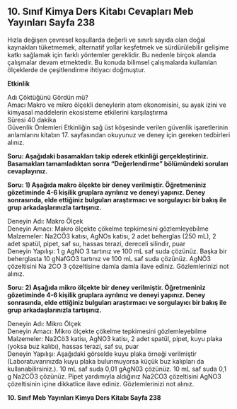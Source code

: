 ## 10. Sınıf Kimya Ders Kitabı Cevapları Meb Yayınları Sayfa 238

Hızla değişen çevresel koşullarda değerli ve sınırlı sayıda olan doğal kaynakları tüketmemek, alternatif yollar keşfetmek ve sürdürülebilir gelişime katkı sağlamak için farklı yöntemler gereklidir. Bu nedenle birçok alanda çalışmalar devam etmektedir. Bu konuda bilimsel çalışmalarda kullanılan ölçeklerde de çeşitlendirme ihtiyacı doğmuştur.

**Etkinlik**

Adı Çöktüğünü Gördün mü?  
 Amacı Makro ve mikro ölçekli deneylerin atom ekonomisini, su ayak izini ve kimyasal maddelerin ekosisteme etkilerini karşılaştırma  
 Süresi 40 dakika  
 Güvenlik Önlemleri Etkinliğin sağ üst köşesinde verilen güvenlik işaretlerinin anlamlarını kitabın 17. sayfasından okuyunuz ve deney için gereken tedbirleri alınız.

**Soru: Aşağıdaki basamakları takip ederek etkinliği gerçekleştiriniz. Basamakları tamamladıktan sonra “Değerlendirme” bölümündeki soruları cevaplayınız.**

**Soru: 1) Aşağıda makro ölçekte bir deney verilmiştir. Öğretmeniniz gözetiminde 4-6 kişilik gruplara ayrılınız ve deneyi yapınız. Deney sonrasında, elde ettiğiniz bulguları araştırmacı ve sorgulayıcı bir bakış ile grup arkadaşlarınızla tartışınız.**

Deneyin Adı: Makro Ölçek  
 Deneyin Amacı: Makro ölçekte çökelme tepkimesini gözlemleyebilme  
 Malzemeler: Na2CÖ3 katısı, AgNOs katisı, 2 adet beherglas (250 mL), 2 adet spatül, pipet, saf su, hassas terazi, dereceli silindir, puar  
 Deneyin Yapılışı: 1 g AgNO 3 tartınız ve 100 mL saf suda çözünüz. Başka bir beherglasta 10 gNafGO3 tartınız ve 100 mL saf suda çözünüz. AgNÖ3 çözeltisini Na 2CO 3 çözeltisine damla damla ilave ediniz. Gözlemlerinizi not alınız.

**Soru: 2) Aşağıda mikro ölçekte bir deney verilmiştir. Öğretmeniniz gözetiminde 4-6 kişilik gruplara ayrılınız ve deneyi yapınız. Deney sonrasında, elde ettiğiniz bulguları araştırmacı ve sorgulayıcı bir bakış ile grup arkadaşlarınızla tartışınız.**

Deneyin Adı: Mikro Ölçek  
 Deneyin Amacı: Mikro ölçekte çökelme tepkimesini gözlemleyebilme  
 Malzemeler: Na2Cö3 katisı, AgNO3 katisı, 2 adet spatül, pipet, kuyu plaka (yoksa buz kalıbı), hassas terazi, saf su, puar  
 Deneyin Yapılışı: Aşağıdaki görselde kuyu plaka örneği verilmiştir (Laboratuvarınızda kuyu plaka bulunmuyorsa küçük buz kalıpları da kullanabilirsiniz.). 10 mL saf suda 0,01 gAgN03 çözünüz. 10 mL saf suda 0,1 g Na2CÖ3 çözünüz. Pipet yardımıyla aldığınız Na2CO3 çözeltisini AgNO3 çözeltisinin içine dikkatlice ilave ediniz. Gözlemlerinizi not alınız.

**10. Sınıf Meb Yayınları Kimya Ders Kitabı Sayfa 238**